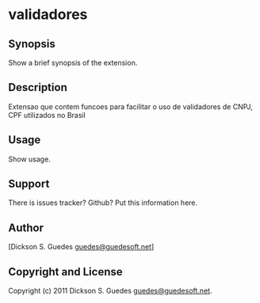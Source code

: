 validadores
===========

Synopsis
--------

  Show a brief synopsis of the extension.

Description
-----------

Extensao que contem funcoes para facilitar o uso de validadores de CNPJ, CPF utilizados no Brasil

Usage
-----

  Show usage.

Support
-------

  There is issues tracker? Github? Put this information here.

Author
------

[Dickson S. Guedes <guedes@guedesoft.net>]

Copyright and License
---------------------

Copyright (c) 2011 Dickson S. Guedes <guedes@guedesoft.net>.

